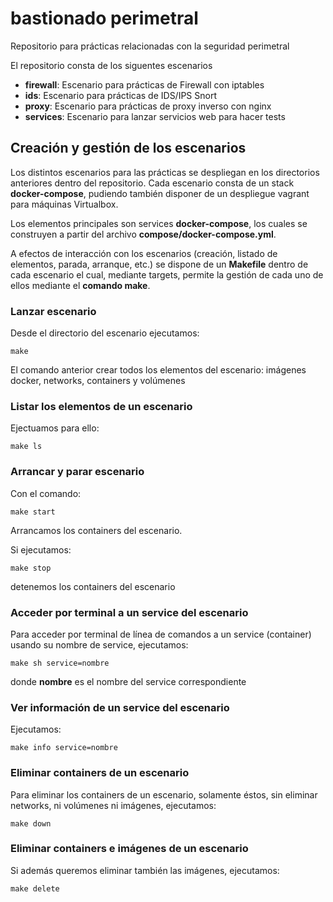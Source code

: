 # bastionado perimetral
Repositorio para prácticas relacionadas con la seguridad perimetral

El repositorio consta de los siguentes escenarios

* **firewall**: Escenario para prácticas de Firewall con iptables
* **ids**: Escenario para prácticas de IDS/IPS Snort
* **proxy**: Escenario para prácticas de proxy inverso con nginx
* **services**: Escenario para lanzar servicios web para hacer tests

## Creación y gestión de los escenarios

Los distintos escenarios para las prácticas se despliegan en los directorios anteriores dentro del repositorio. Cada escenario consta de un stack **docker-compose**, pudiendo también disponer de un despliegue vagrant para máquinas Virtualbox.

Los elementos principales son services **docker-compose**, los cuales se construyen a partir del archivo **compose/docker-compose.yml**.

A efectos de interacción con los escenarios (creación, listado de elementos, parada, arranque, etc.) se dispone de un **Makefile** dentro de cada escenario el cual, mediante targets, permite la gestión de cada uno de ellos mediante el **comando make**.

### Lanzar escenario

Desde el directorio del escenario ejecutamos:

`make`

El comando anterior crear todos los elementos del escenario: imágenes docker, networks, containers y volúmenes

### Listar los elementos de un escenario

Ejectuamos para ello:

`make ls`

### Arrancar y parar escenario

Con el comando:

`make start`

Arrancamos los containers del escenario.

Si ejecutamos:

`make stop`

detenemos los containers del escenario

### Acceder por terminal a un service del escenario

Para acceder por terminal de línea de comandos a un service (container) usando su nombre de service, ejecutamos:

`make sh service=nombre`

donde **nombre** es el nombre del service correspondiente

### Ver información de un service del escenario

Ejecutamos:

`make info service=nombre`

### Eliminar containers de un escenario

Para eliminar los containers de un escenario, solamente éstos, sin eliminar networks, ni volúmenes ni imágenes, ejecutamos:

`make down`

### Eliminar containers e imágenes de un escenario

Si además queremos eliminar también las imágenes, ejecutamos:

`make delete`
